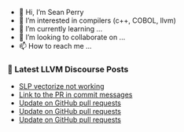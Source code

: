 - 👋 Hi, I’m Sean Perry
- 👀 I’m interested in compilers (c++, COBOL, llvm)
- 🌱 I’m currently learning ...
- 💞️ I’m looking to collaborate on ...
- 📫 How to reach me ...

<!---
s66perry/s66perry is a ✨ special ✨ repository because its `README.md` (this file) appears on your GitHub profile.
You can click the Preview link to take a look at your changes.
--->
### 📕 Latest LLVM Discourse Posts

<!-- DISCOURSE-LLVM:START -->
- [SLP vectorize not working](https://discourse.llvm.org/t/slp-vectorize-not-working/73309#post_4)
- [Link to the PR in commit messages](https://discourse.llvm.org/t/link-to-the-pr-in-commit-messages/73310#post_4)
- [Update on GitHub pull requests](https://discourse.llvm.org/t/update-on-github-pull-requests/71540?page=6#post_103)
- [Update on GitHub pull requests](https://discourse.llvm.org/t/update-on-github-pull-requests/71540?page=6#post_102)
- [Update on GitHub pull requests](https://discourse.llvm.org/t/update-on-github-pull-requests/71540?page=6#post_101)
<!-- DISCOURSE-LLVM:END -->
